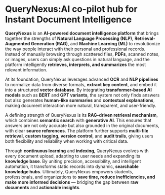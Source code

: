 # QueryNexus:AI co-pilot hub for Instant Document Intelligence

**QueryNexus** is an **AI-powered document intelligence platform** that brings together the strengths of **Natural Language Processing (NLP)**, **Retrieval-Augmented Generation (RAG)**, and **Machine Learning (ML)** to revolutionize the way people interact with their personal and professional records. Instead of manually browsing through scattered files, **PDFs**, scanned notes, or images, users can simply ask questions in natural language, and the platform intelligently **retrieves, interprets, and summarizes** the most relevant information.

At its foundation, QueryNexus leverages advanced **OCR** and **NLP pipelines** to normalize data from diverse formats, **extract key content**, and embed it into a structured **vector database**. By integrating **transformer-based AI models** such as **BERT** and **GPT variants**, the system not only finds answers but also generates **human-like summaries** and **contextual explanations**, making document interaction more natural, transparent, and user-friendly.

A defining strength of QueryNexus is its **RAG-driven retrieval mechanism**, which combines **semantic search** with **generative AI**. This ensures that answers are not only accurate but also grounded in the original documents, with clear **source references**. The platform further supports **multi-file retrieval**, **custom tagging**, **version control**, and **audit trails**, giving users both flexibility and reliability when working with critical data.

Through **continuous learning** and **indexing**, QueryNexus evolves with every document upload, adapting to user needs and expanding its **knowledge base**. By uniting precision, accessibility, and intelligent automation, it transforms static records into dynamic, **searchable knowledge hubs**. Ultimately, QueryNexus empowers students, professionals, and organizations to **save time, reduce inefficiencies, and make more informed decisions** — bridging the gap between **raw documents** and **actionable insights**.






